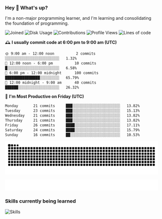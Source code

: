 ### Hey :wave: What's up?

I'm a non-major programming learner, and I'm learning and consolidating the foundation of programming.

<!--START_SECTION:waka-->
![Joined](http://img.shields.io/badge/Joined-9%20years%20ago-6D67E4?style=flat&labelColor=453C67)
![Disk Usage](http://img.shields.io/badge/Github%27s%20Storage-604.3%20MB-FD841F?style=flat&labelColor=E14D2A)
![Contributions](http://img.shields.io/badge/Contributions%20in%202025-64-7DCE13?style=flat&labelColor=2B7A0B)
![Profile Views](http://img.shields.io/badge/Profile%20Views-0-3AB4F2?style=flat&labelColor=0078AA)
![Lines of code](https://img.shields.io/badge/Lines%20of%20code-2%20Million%20Lines%20of%20code-FF8B8B?style=flat&labelColor=EB4747)

🕰️ **I usually commit code at 6:00 pm to 9:00 am (UTC)** 

```text
🌞 9:00 am - 12:00 noon          2 commits      ░░░░░░░░░░░░░░░░░░░░░░░░░   1.32% 
🌆 12:00 noon - 6:00 pm          10 commits     █░░░░░░░░░░░░░░░░░░░░░░░░   6.58% 
🌃 6:00 pm - 12:00 midnight      100 commits    ████████████████░░░░░░░░░   65.79% 
🌙 12:00 midnight - 9:00 am      40 commits     ██████░░░░░░░░░░░░░░░░░░░   26.32%
```
📅 **I'm Most Productive on Friday (UTC)** 

```text
Monday       21 commits     ███░░░░░░░░░░░░░░░░░░░░░░   13.82% 
Tuesday      23 commits     ███░░░░░░░░░░░░░░░░░░░░░░   15.13% 
Wednesday    21 commits     ███░░░░░░░░░░░░░░░░░░░░░░   13.82% 
Thursday     21 commits     ███░░░░░░░░░░░░░░░░░░░░░░   13.82% 
Friday       26 commits     ████░░░░░░░░░░░░░░░░░░░░░   17.11% 
Saturday     24 commits     ████░░░░░░░░░░░░░░░░░░░░░   15.79% 
Sunday       16 commits     ██░░░░░░░░░░░░░░░░░░░░░░░   10.53%
```

<!--END_SECTION:waka-->

![Snake animation](https://raw.githubusercontent.com/dirname/dirname/output/snake.svg)

![metrics](github-metrics.svg)

### Skills currently being learned

![Skills](https://skillicons.dev/icons?i=linux,rust,go,solidity,typescript,bash,git,postgres,mysql,redis,mongo,docker,kubernetes,grafana,prometheus)

